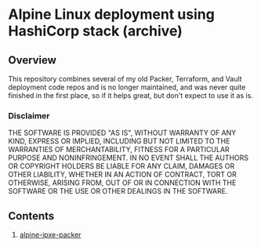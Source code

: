 # Alpine Linux deployment using HashiCorp stack (archive)

## Overview

This repository combines several of my old Packer, Terraform, and Vault
deployment code repos and is no longer maintained, and was never quite finished
in the first place, so if it helps great, but don't expect to use it as is.

### Disclaimer

THE SOFTWARE IS PROVIDED "AS IS", WITHOUT WARRANTY OF ANY KIND, EXPRESS OR
IMPLIED, INCLUDING BUT NOT LIMITED TO THE WARRANTIES OF MERCHANTABILITY,
FITNESS FOR A PARTICULAR PURPOSE AND NONINFRINGEMENT. IN NO EVENT SHALL THE
AUTHORS OR COPYRIGHT HOLDERS BE LIABLE FOR ANY CLAIM, DAMAGES OR OTHER
LIABILITY, WHETHER IN AN ACTION OF CONTRACT, TORT OR OTHERWISE, ARISING FROM,
OUT OF OR IN CONNECTION WITH THE SOFTWARE OR THE USE OR OTHER DEALINGS IN THE
SOFTWARE.

## Contents

1. [alpine-ipxe-packer](alpine-pxe-packer)
